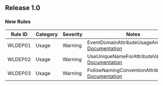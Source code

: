 ## Release 1.0

### New Rules

Rule ID | Category | Severity | Notes
--------|----------|----------|--------------------
WLDEP01 | Usage    | Warning  | EventDomainAttributeUsageAnalyzer, [Documentation](https://github.com/workleap/wl-domain-event-propagation)
WLDEP02 | Usage    | Warning  | UseUniqueNameForAttributeValue, [Documentation](https://github.com/workleap/wl-domain-event-propagation)
WLDEP03 | Usage    | Warning  | FollowNamingConventionAttributeValue, [Documentation](https://github.com/workleap/wl-domain-event-propagation)